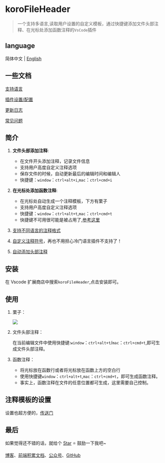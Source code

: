 # koroFileHeader 

> 一个支持多语言,读取用户设置的自定义模板，通过快捷键添加文件头部注释、在光标处添加函数注释的`VsCode`插件

## language

简体中文 | [English](https://github.com/OBKoro1/koro1FileHeader/wiki/README_en-us)


## 一些文档

[支持语言](https://github.com/OBKoro1/koro1FileHeader/wiki/%E6%94%AF%E6%8C%81%E8%AF%AD%E8%A8%80)

[插件设置/配置](https://github.com/OBKoro1/koro1FileHeader/wiki/%E9%85%8D%E7%BD%AE)

[更新日志](https://github.com/OBKoro1/koro1FileHeader/wiki/%E6%9B%B4%E6%96%B0%E6%97%A5%E5%BF%97)

[常见问题](https://github.com/OBKoro1/koro1FileHeader/wiki/%E5%B8%B8%E8%A7%81%E9%97%AE%E9%A2%98)

## 简介

1. **文件头部添加注释**:
   
   *  在文件开头添加注释，记录文件信息
   *  支持用户高度自定义注释选项
   *  保存文件的时候，自动更新最后的编辑时间和编辑人
   *  快捷键：`window`：`ctrl+alt+i`,`mac`：`ctrl+cmd+i`

2. **在光标处添加函数注释**:

    * 在光标处自动生成一个注释模板，下方有栗子
    * 支持用户高度自定义注释选项
    * 快捷键：`window`：`ctrl+alt+t`,`mac`：`ctrl+cmd+t`
    * 快捷键不可用很可能是被占用了,[参考这里](https://github.com/OBKoro1/koro1FileHeader/issues/5)

3. [支持不同语言的注释格式](https://github.com/OBKoro1/koro1FileHeader/wiki/%E6%94%AF%E6%8C%81%E8%AF%AD%E8%A8%80)

4. [自定义注释符号](https://github.com/OBKoro1/koro1FileHeader/wiki/%E9%85%8D%E7%BD%AE#%E8%87%AA%E5%AE%9A%E4%B9%89%E6%B3%A8%E9%87%8A%E7%AC%A6%E5%8F%B7)，再也不用担心冷门语言插件不支持了！

5. [自动添加头部注释](https://github.com/OBKoro1/koro1FileHeader/wiki/%E9%85%8D%E7%BD%AE#2-%E8%87%AA%E5%8A%A8%E6%B7%BB%E5%8A%A0%E6%96%87%E4%BB%B6%E5%A4%B4%E9%83%A8%E6%B3%A8%E9%87%8A%E5%8F%AF%E9%80%89%E9%A1%B9)

## 安装

在 Vscode 扩展商店中搜索`koroFileHeader`,点击安装即可。

## 使用

1.  栗子：

    ![](https://user-gold-cdn.xitu.io/2018/11/16/1671bdd20f313a29?w=662&h=744&f=gif&s=448070)


2. 文件头部注释：

    在当前编辑文件中使用快捷键:`window`：`ctrl+alt+t`/`mac`：`ctrl+cmd+t`,即可生成文件头部注释。
    
3. 函数注释：
   
    * 将光标放在函数行或者将光标放在函数上方的空白行
    * 使用快捷键`window`：`ctrl+alt+t`,`mac`：`ctrl+cmd+t`，即可生成函数注释。
    * 事实上，函数注释在文件的任意位置都可生成，这里需要自己控制。

## 注释模板的设置

设置也超方便的，[传送门](https://github.com/OBKoro1/koro1FileHeader/wiki/%E9%85%8D%E7%BD%AE)

## 最后

如果觉得还不错的话，就给个 [Star](https://github.com/OBKoro1/koro1FileHeader) ⭐️ 鼓励一下我吧~

[博客](http://obkoro1.com/)、[前端积累文档](http://obkoro1.com/web_accumulate/accumulate/)、[公众号](https://user-gold-cdn.xitu.io/2018/5/1/1631b6f52f7e7015?w=344&h=344&f=jpeg&s=8317)、[GitHub](https://github.com/OBKoro1)